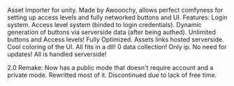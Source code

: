 Asset Importer for unity. Made by Awooochy, allows perfect comfyness for setting up access levels and fully networked buttons and UI.
Features:
Login system.
Access level system (binded to login credentials).
Dynamic generation of buttons via serverside data (after being authed).
Unlimited buttons and Access levels!
Fully Optimized.
Assets links hosted serverside.
Cool coloring of the UI.
All fits in a dll!
0 data collection! Only ip.
No need for updates! All is handled serverside!

2.0 Remake:
Now has a public mode that doesn't require account and a private mode.
Rewritted most of it.
Discontinued due to lack of free time.
